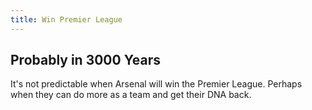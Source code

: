 ```yaml
---
title: Win Premier League
---
```


## Probably in 3000 Years

<!-- datetime: 3000-01-01T00:00:00.000Z -->

It's not predictable when Arsenal will win the Premier League. Perhaps when they can do more as a team and get their DNA back.
